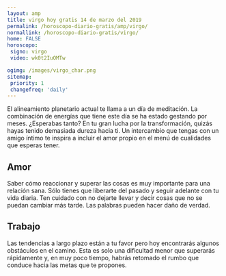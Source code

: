 ```yaml
---
layout: amp
title: virgo hoy gratis 14 de marzo del 2019 
permalink: /horoscopo-diario-gratis/amp/virgo/
normallink: /horoscopo-diario-gratis/virgo/
home: FALSE
horoscopo:
 signo: virgo
 video: wk0t2IuOMTw

ogimg: /images/virgo_char.png
sitemap:
 priority: 1
 changefreq: 'daily'
---
```



El alineamiento planetario actual te llama a un día de meditación. La combinación de energías que tiene este día se ha estado gestando por meses. ¿Esperabas tanto? En tu gran lucha por la transformación, quizás hayas tenido demasiada dureza hacia ti. Un intercambio que tengas con un amigo íntimo te inspira a incluir el amor propio en el menú de cualidades que esperas tener.

## Amor

Saber cómo reaccionar y superar las cosas es muy importante para una relación sana. Sólo tienes que liberarte del pasado y seguir adelante con tu vida diaria. Ten cuidado con no dejarte llevar y decir cosas que no se puedan cambiar más tarde. Las palabras pueden hacer daño de verdad.

## Trabajo

Las tendencias a largo plazo están a tu favor pero hoy encontrarás algunos obstáculos en el camino. Esta es solo una dificultad menor que superarás rápidamente y, en muy poco tiempo, habrás retomado el rumbo que conduce hacia las metas que te propones.